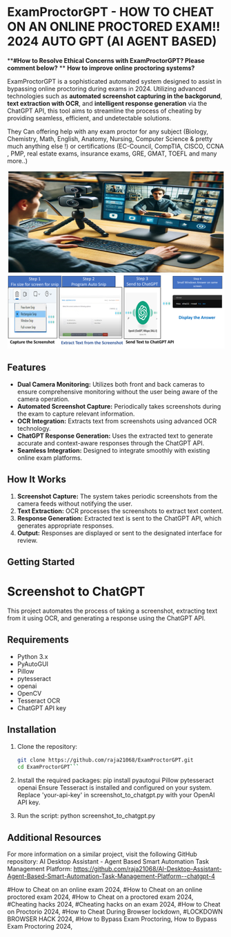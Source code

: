 # ExamProctorGPT - HOW TO CHEAT ON AN ONLINE PROCTORED EXAM!! 2024 AUTO GPT (AI AGENT BASED)

****#How to Resolve Ethical Concerns with ExamProctorGPT? Please comment below?** **
**How to improve online proctoring systems?**


ExamProctorGPT is a sophisticated automated system designed to assist in bypassing online proctoring during exams in 2024. Utilizing advanced technologies such as **automated screenshot capturing in the backgorund**, **text extraction with OCR**, and **intelligent response generation** via the ChatGPT API, this tool aims to streamline the process of cheating by providing seamless, efficient, and undetectable solutions.

They Can offering help with any exam proctor for any subject (Biology, Chemistry, Math, English, Anatomy, Nursing, Computer Science & pretty much anything else !)
or certifications (EC-Council, CompTIA, CISCO, CCNA , PMP, real estate exams, insurance exams, GRE, GMAT, TOEFL and many more..)


![ExamProctorGPT](Picture1.png)
![ExamProctorGPT](Picture2.png)

## Features

- **Dual Camera Monitoring:** Utilizes both front and back cameras to ensure comprehensive monitoring without the user being aware of the camera operation.
- **Automated Screenshot Capture:** Periodically takes screenshots during the exam to capture relevant information.
- **OCR Integration:** Extracts text from screenshots using advanced OCR technology.
- **ChatGPT Response Generation:** Uses the extracted text to generate accurate and context-aware responses through the ChatGPT API.
- **Seamless Integration:** Designed to integrate smoothly with existing online exam platforms.

## How It Works

1. **Screenshot Capture:** The system takes periodic screenshots from the camera feeds without notifying the user.
2. **Text Extraction:** OCR processes the screenshots to extract text content.
3. **Response Generation:** Extracted text is sent to the ChatGPT API, which generates appropriate responses.
4. **Output:** Responses are displayed or sent to the designated interface for review.

## Getting Started

# Screenshot to ChatGPT

This project automates the process of taking a screenshot, extracting text from it using OCR, and generating a response using the ChatGPT API.

## Requirements

- Python 3.x
- PyAutoGUI
- Pillow
- pytesseract
- openai
- OpenCV
- Tesseract OCR
- ChatGPT API key

## Installation

1. Clone the repository:
   ```bash
   git clone https://github.com/raja21068/ExamProctorGPT.git
   cd ExamProctorGPT```
   
   
2. Install the required packages:
pip install pyautogui Pillow pytesseract openai
Ensure Tesseract is installed and configured on your system.
Replace 'your-api-key' in screenshot_to_chatgpt.py with your OpenAI API key.

3. Run the script:
python screenshot_to_chatgpt.py

##  Additional Resources
For more information on a similar project, visit the following GitHub repository:
AI Desktop Assistant - Agent Based Smart Automation Task Management Platform: https://github.com/raja21068/AI-Desktop-Assistant-Agent-Based-Smart-Automation-Task-Management-Platform--chatgpt-4


#How to Cheat on an online exam 2024,
#How to Cheat on an online proctored exam 2024,
#How to Cheat on a proctored exam 2024,
#Cheating hacks 2024,
#Cheating hacks on an exam 2024,
#How to Cheat on Proctorio 2024,
#How to Cheat During Browser lockdown,
#LOCKDOWN BROWSER HACK 2024,
#How to Bypass Exam Proctoring,
How to Bypass Exam Proctoring 2024,



